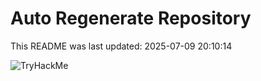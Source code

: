 # Auto Regenerate Repository

This README was last updated: 2025-07-09 20:10:14

 ![TryHackMe](https://tryhackme.com/badge/533634)
